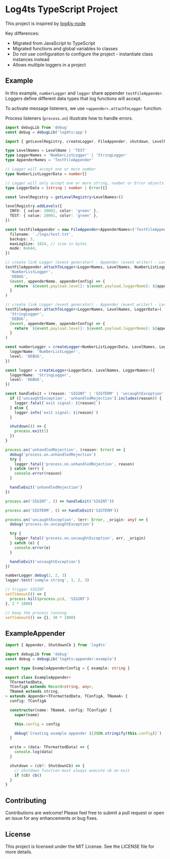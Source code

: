 # Log4ts TypeScript Project

This project is inspired by [log4js-node](https://log4js-node.github.io/log4js-node)

Key differences:

- Migrated from JavaScript to TypeScript
- Migrated functions and global variables to classes
- Do not use configuration to configure the project - instantiate class instances instead
- Allows multiple loggers in a project

## Example

In this example, `numberLogger` and `logger` share appender `testFileAppender`.
Loggers define different data types that log functions will accept.

To activate message listeners, we use `<appender>.attachToLogger` function.

Process listeners (`process.on`) illustrate how to handle errors.

```ts
import debugLib from 'debug'
const debug = debugLib('log4ts:app')

import { getLevelRegistry, createLogger, FileAppender, shutdown, LevelName } from 'log4ts'

type LevelNames = LevelName | 'TEST'
type LoggerNames = 'NumberListLogger' | 'StringLogger'
type AppenderNames = 'TestFileAppender'

// Logger will accept one or more number
type NumberListLoggerData = number[]

// Logger will only accept one or more string, number or Error objects
type LoggerData = (string | number | Error)[]

const levelRegistry = getLevelRegistry<LevelNames>()

levelRegistry.addLevels({
  INFO: { value: 20002, color: 'green' },
  TEST: { value: 20001, color: 'green' },
})

const testFileAppender = new FileAppender<AppenderNames>('TestFileAppender', {
  filename: './logs/test.txt',
  backups: 3,
  maxLogSize: 1024, // size in bytes
  mode: 0o644,
})

// create link Logger (event generator) - Appender (event writer) - Level
testFileAppender.attachToLogger<LoggerNames, LevelNames, NumberListLoggerData>(
  'NumberListLogger',
  'DEBUG',
  (event, appenderName, appenderConfig) => {
    return `${event.payload.level}: ${event.payload.loggerName}: ${appenderName}: ${appenderConfig.filename}: ${event.payload.data.join(', ')}`
  }
)

// create link Logger (event generator) - Appender (event writer) - Level
testFileAppender.attachToLogger<LoggerNames, LevelNames, LoggerData>(
  'StringLogger',
  'DEBUG',
  (event, appenderName, appenderConfig) => {
    return `${event.payload.level}: ${event.payload.loggerName}: ${appenderName}: ${appenderConfig.filename}: ${event.payload.data.join(' - ')}`
  }
)

const numberLogger = createLogger<NumberListLoggerData, LevelNames, LoggerNames>({
  loggerName: 'NumberListLogger',
  level: 'DEBUG',
})

const logger = createLogger<LoggerData, LevelNames, LoggerNames>({
  loggerName: 'StringLogger',
  level: 'DEBUG',
})

const handleExit = (reason: 'SIGINT' | 'SIGTERM' | 'uncaughtException' | 'unhandledRejection') => {
  if (['uncaughtException', 'unhandledRejection'].includes(reason)) {
    logger.fatal(`exit signal: ${reason}`)
  } else {
    logger.info(`exit signal: ${reason}`)
  }

  shutdown(() => {
    process.exit(1)
  })
}

process.on('unhandledRejection', (reason: Error) => {
  debug('process.on.unhandledRejection')
  try {
    logger.fatal('process.on.unhandledRejection', reason)
  } catch (err) {
    console.error(reason)
  }

  handleExit('unhandledRejection')
})

process.on('SIGINT', () => handleExit('SIGINT'))

process.on('SIGTERM', () => handleExit('SIGTERM'))

process.on('uncaughtException', (err: Error, _origin: any) => {
  debug('process.on.uncaughtException')

  try {
    logger.fatal('process.on.uncaughtException', err, _origin)
  } catch (e) {
    console.error(e)
  }

  handleExit('uncaughtException')
})

numberLogger.debug(1, 2, 3)
logger.test('sample string', 1, 2, 3)

// trigger SIGINT
setTimeout(() => {
  process.kill(process.pid, 'SIGINT')
}, 2 * 1000)

// keep the process running
setTimeout(() => {}, 30 * 1000)
```

## ExampleAppender

```ts
import { Appender, ShutdownCb } from 'log4ts'

import debugLib from 'debug'
const debug = debugLib('log4ts:appender:example')

export type ExampleAppenderConfig = { example: string }

export class ExampleAppender<
  TFormattedData,
  TConfigA extends Record<string, any>,
  TNameA extends string,
> extends Appender<TFormattedData, TConfigA, TNameA> {
  config: TConfigA

  constructor(name: TNameA, config: TConfigA) {
    super(name)

    this.config = config

    debug(`Creating example appender ${JSON.stringify(this.config)}`)
  }

  write = (data: TFormattedData) => {
    console.log(data)
  }

  shutdown = (cb?: ShutdownCb) => {
    // shutdown function must always execute cb on exit
    if (cb) cb()
  }
}
```

## Contributing

Contributions are welcome! Please feel free to submit a pull request
or open an issue for any enhancements or bug fixes.

## License

This project is licensed under the MIT License. See the LICENSE file for more details.
